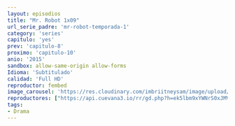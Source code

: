 ```yaml
---
layout: episodios
title: "Mr. Robot 1x09"
url_serie_padre: 'mr-robot-temporada-1'
category: 'series'
capitulo: 'yes'
prev: 'capitulo-8'
proximo: 'capitulo-10'
anio: '2015'
sandbox: allow-same-origin allow-forms
Idioma: 'Subtitulado'
calidad: 'Full HD'
reproductor: fembed
image_carousel: 'https://res.cloudinary.com/imbriitneysam/image/upload/v1546988731/robot1-poster-min.jpg'
reproductores: ["https://api.cuevana3.io/rr/gd.php?h=ek5lbm9xYWNrS0xJMVp5b21KREk0dFBLbjVkaHhkRGdrOG1jbnBpUnhhS1YycWlUbWJYWHlaaVFhbnljcDlMcXlOMlZjM3V6MStDNHFLT1lxZFBidXAyU3FadVkyUT09"]
tags:
- Drama
---
```













